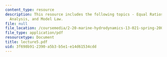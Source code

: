 ```yaml
---
content_type: resource
description: This resource includes the following topics - Equal Ratios, Dimensional
  Analysis, and Model Law.
file: null
file_location: /coursemedia/2-20-marine-hydrodynamics-13-021-spring-2005/3f698b912390a5b3b5e1e14d61534cdd_lecture5.pdf
file_type: application/pdf
resourcetype: Document
title: lecture5.pdf
uid: 3f698b91-2390-a5b3-b5e1-e14d61534cdd
---
```

